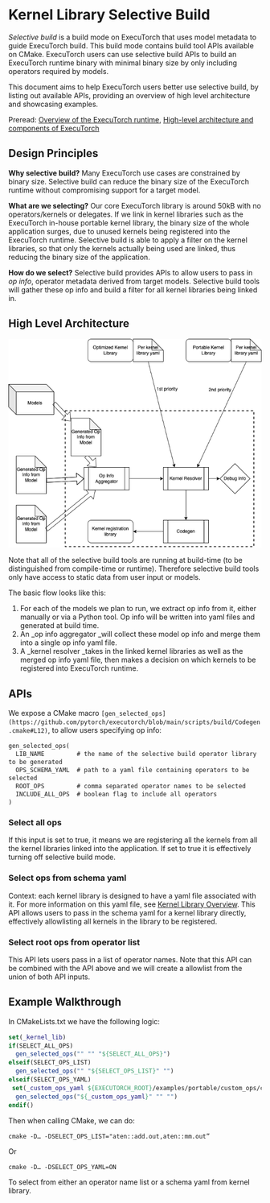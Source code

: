 # Kernel Library Selective Build

_Selective build_ is a build mode on ExecuTorch that uses model metadata to guide ExecuTorch build. This build mode contains build tool APIs available on CMake. ExecuTorch users can use selective build APIs to build an ExecuTorch runtime binary with minimal binary size by only including operators required by models.

This document aims to help ExecuTorch users better use selective build, by listing out available APIs, providing an overview of high level architecture and showcasing examples.

Preread: [Overview of the ExecuTorch runtime](./runtime-overview.md), [High-level architecture and components of ExecuTorch](./getting-started-architecture.md)


## Design Principles

**Why selective build?** Many ExecuTorch use cases are constrained by binary size. Selective build can reduce the binary size of the ExecuTorch runtime without compromising support for a target model.

**What are we selecting?** Our core ExecuTorch library is around 50kB with no operators/kernels or delegates. If we link in kernel libraries such as the ExecuTorch in-house portable kernel library, the binary size of the whole application surges, due to unused kernels being registered into the ExecuTorch runtime. Selective build is able to apply a filter on the kernel libraries, so that only the kernels actually being used are linked, thus reducing the binary size of the application.

**How do we select?** Selective build provides APIs to allow users to pass in _op info_, operator metadata derived from target models. Selective build tools will gather these op info and build a filter for all kernel libraries being linked in.


## High Level Architecture



![](./_static/img/kernel-library-selective-build.png)


Note that all of the selective build tools are running at build-time (to be distinguished from compile-time or runtime). Therefore selective build tools only have access to static data from user input or models.

The basic flow looks like this:



1. For each of the models we plan to run, we extract op info from it, either manually or via a Python tool. Op info will be written into yaml files and generated at build time.
2. An _op info aggregator _will collect these model op info and merge them into a single op info yaml file.
3. A _kernel resolver _takes in the linked kernel libraries as well as the merged op info yaml file, then makes a decision on which kernels to be registered into ExecuTorch runtime.


## APIs

We expose a CMake macro `[gen_selected_ops](https://github.com/pytorch/executorch/blob/main/scripts/build/Codegen.cmake#L12)`, to allow users specifying op info:

```
gen_selected_ops(
  LIB_NAME         # the name of the selective build operator library to be generated
  OPS_SCHEMA_YAML  # path to a yaml file containing operators to be selected
  ROOT_OPS         # comma separated operator names to be selected
  INCLUDE_ALL_OPS  # boolean flag to include all operators
)
```


### Select all ops

If this input is set to true, it means we are registering all the kernels from all the kernel libraries linked into the application. If set to true it is effectively turning off selective build mode.


### Select ops from schema yaml

Context: each kernel library is designed to have a yaml file associated with it. For more information on this yaml file, see [Kernel Library Overview](./kernel-library-overview.md). This API allows users to pass in the schema yaml for a kernel library directly, effectively allowlisting all kernels in the library to be registered.


### Select root ops from operator list

This API lets users pass in a list of operator names. Note that this API can be combined with the API above and we will create a allowlist from the union of both API inputs.


## Example Walkthrough

In CMakeLists.txt we have the following logic:
```cmake
set(_kernel_lib)
if(SELECT_ALL_OPS)
  gen_selected_ops("" "" "${SELECT_ALL_OPS}")
elseif(SELECT_OPS_LIST)
  gen_selected_ops("" "${SELECT_OPS_LIST}" "")
elseif(SELECT_OPS_YAML)
 set(_custom_ops_yaml ${EXECUTORCH_ROOT}/examples/portable/custom_ops/custom_ops.yaml)
  gen_selected_ops("${_custom_ops_yaml}" "" "")
endif()
```
Then when calling CMake, we can do:

```
cmake -D… -DSELECT_OPS_LIST="aten::add.out,aten::mm.out”
```

Or

```
cmake -D… -DSELECT_OPS_YAML=ON
```

To select from either an operator name list or a schema yaml from kernel library.
